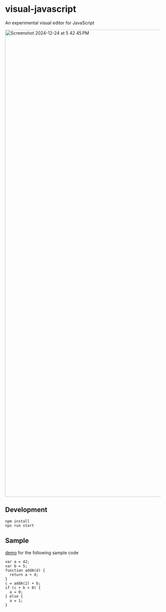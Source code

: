 # visual-javascript
An experimental visual editor for JavaScript

<img width="1512" alt="Screenshot 2024-12-24 at 5 42 45 PM" src="https://github.com/user-attachments/assets/24986ee7-3471-4d31-8fcf-8fd1c1d45a7b" />

## Development

```
npm install
npx run start
```

## Sample
[demo](https://zyl11.csb.app/) for the following sample code
```
var a = 42;
var b = 5;
function addA(d) {
  return a + d;
}
c = addA(2) + b;
if (c + b > 0) {
  a = 0;
} else {
  a = 1;
}
```
